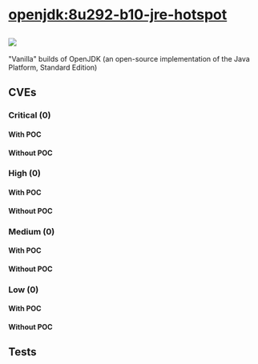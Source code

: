 # [openjdk:8u292-b10-jre-hotspot](https://hub.docker.com/_/openjdk?tab=tags)
![](https://img.shields.io/static/v1?label=tag&message=8u292-b10-jre-hotspot&color=blue)
---
<p>
"Vanilla" builds of OpenJDK (an open-source implementation of the Java Platform, Standard Edition)
</p>

## CVEs
### Critical (0)
#### With POC

#### Without POC


### High (0)
#### With POC

#### Without POC


### Medium (0)
#### With POC

#### Without POC


### Low (0)
#### With POC

#### Without POC


## Tests

